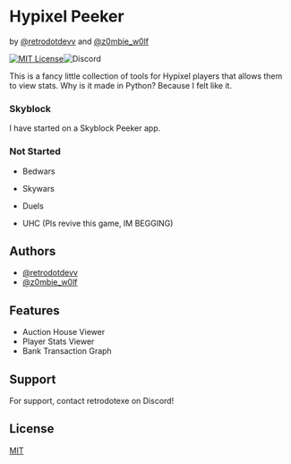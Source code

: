 
# Hypixel Peeker
by [@retrodotdevv](https://www.github.com/retrodotdevv) and [@z0mbie_w0lf](https://www.github.com/z0mbiewolf)

[![MIT License](https://img.shields.io/badge/License-MIT-green.svg)](https://choosealicense.com/licenses/mit/)![Discord](https://img.shields.io/discord/1156750728279367691?label=Discord&color=%23454FBF%20)

This is a fancy little collection of tools for Hypixel players that allows them to view stats. Why is it made in Python? Because I felt like it.

### Skyblock
I have started on a Skyblock Peeker app.

### Not Started
- Bedwars

- Skywars

- Duels

- UHC (Pls revive this game, IM BEGGING)


## Authors

- [@retrodotdevv](https://www.github.com/retrodotdevv)
- [@z0mbie_w0lf](https://www.github.com/z0mbiewolf)

## Features

- Auction House Viewer
- Player Stats Viewer
- Bank Transaction Graph


## Support

For support, contact retrodotexe on Discord!


## License

[MIT](https://choosealicense.com/licenses/mit/)


